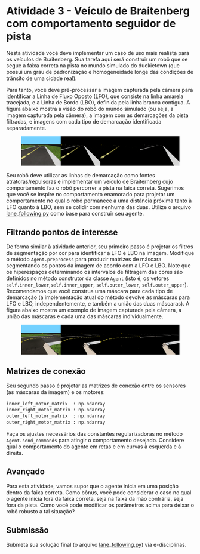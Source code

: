 # Atividade 3 - Veículo de Braitenberg com comportamento seguidor de pista 

Nesta atividade você deve implementar um caso de uso mais realista para os veículos de
Braitenberg. Sua tarefa aqui será construir um robô que se segue a faixa correta na pista no mundo simulado do duckietown (que possui um grau de padronização e homogeneidade longe das condições de trânsito de uma cidade real).

Para tanto, você deve pré-processar a imagem capturada pela câmera para identificar a Linha de Fluxo Oposto (LFO),
que consiste na linha amarela tracejada, e a Linha de Bordo (LBO), definida pela linha branca contígua. 
A figura abaixo mostra a visão do robô do mundo simulado (ou seja, a imagem capturada pela câmera), a imagem com as demarcações da pista filtradas, e imagens com cada tipo de demarcação identificada separadamente.

<figure>
  <div style="text-align: center">
  <img src="img/838.png" alt="Pista e filtros para ambos os tipos de demarcações.">
  </div>
</figure>

Seu robô deve utilizar as linhas de demarcação como fontes atratoras/repulsoras e implementar um veículo de Braiternberg cujo comportamento faz o robô percorrer a pista na faixa correta. 
Sugerimos que você se inspire no comportamento enamorado para projetar um comportamento no qual o robô permanece a uma distância próxima tanto à LFO
quanto à LBO, sem se colidir com nenhuma das duas. Utilize o arquivo [lane_following.py](./lane_following.py) como base para construir seu agente.

## Filtrando pontos de interesse

De forma similar à atividade anterior, seu primeiro passo é projetar os filtros de segmentação por cor para identificar a LFO e LBO na imagem.
Modifique o método `Agent.preprocess` para produzir matrizes de máscara segmentando os pontos da imagem de acordo com a LFO e LBO. 
Note que os hiperespaços determinando os intervalos de filtragem das cores são definidos no método construtor da classe `Agent` (isto é, os vetores `self.inner_lower`,`self.inner_upper`, `self.outer_lower`, `self.outer_upper`).
Recomendamos que você construa uma máscara para cada tipo de demarcação (a implementação atual do método devolve as máscaras para LFO e LBO, independentemente, e também a união das duas máscaras).
A figura abaixo mostra um exemplo de imagem capturada pela câmera, a união das máscaras e cada uma das máscaras
individualmente.

<figure>
  <div style="text-align: center">
  <img src="img/1352.png" alt="Curva na pista.">
  </div>
</figure>


## Matrizes de conexão

Seu segundo passo é projetar as matrizes de conexão entre os sensores (as máscaras da imagem) e os motores:

```python
inner_left_motor_matrix  : np.ndarray
inner_right_motor_matrix : np.ndarray
outer_left_motor_matrix  : np.ndarray
outer_right_motor_matrix : np.ndarray
```
Faça os ajustes necessários das constantes regularizadoras no método `Agent.send_commands` para atingir o comportamento desejado.
Considere qual o comportamento do agente em retas e em curvas à esquerda e à direita.

## Avançado

Para esta atividade, vamos supor que o agente inicia em uma posição dentro da faixa correta. Como bônus, você pode considerar o caso no qual o agente inicia fora da faixa correta, seja na faixa da mão contrária, seja fora da pista. Como você pode modificar os parâmetros acima para deixar o robô robusto a tal situação?

## Submissão

Submeta sua solução final (o arquivo [lane_following.py](./lane_following.py)) via e-disciplinas.

